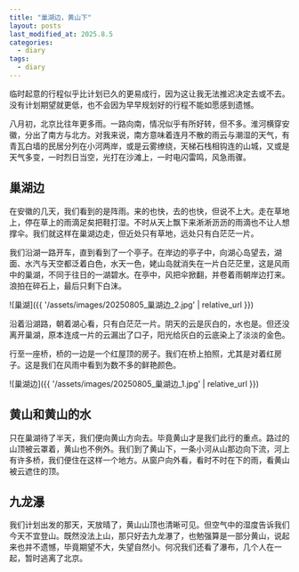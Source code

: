 ```yaml
---
title: "巢湖边，黄山下"
layout: posts
last_modified_at: 2025.8.5
categories:
  - diary
tags:
  - diary
---
```


临时起意的行程似乎比计划已久的更易成行，因为这让我无法推迟决定去或不去。没有计划期望就更低，也不会因为早早规划好的行程不能如愿感到遗憾。

八月初，北京比往年更多雨。一路向南，情况似乎有所好转，但不多。淮河横穿安徽，分出了南方与北方。对我来说，南方意味着连月不散的雨云与潮湿的天气，有青瓦白墙的民居分列在小河两岸，或是云雾缭绕，天梯石栈相钩连的山城，又或是天气多变，一时烈日当空，光打在沙滩上，一时电闪雷鸣，风急雨骤。

## 巢湖边

在安徽的几天，我们看到的是阵雨。来的也快，去的也快，但说不上大。走在草地上，停在草上的雨滴足矣把鞋打湿。不时从天上飘下来淅淅沥沥的雨滴也不让人想撑伞。我们就这样在巢湖边走，但近处只有草地，远处只有白茫茫一片。

我们沿湖一路开车，直到看到了一个亭子。在岸边的亭子中，向湖心岛望去，湖面、水汽与天空都泛着白色，水天一色，姥山岛就消失在一片白茫茫里，这是风雨中的巢湖，不同于往日的一湖碧水。在亭中，风把伞掀翻，并卷着雨朝岸边打来。浪拍在碎石上，最后只剩下白沫。

![巢湖]({{ '/assets/images/20250805_巢湖边_2.jpg' | relative_url }})

沿着沿湖路，朝着湖心看，只有白茫茫一片。阴天的云是灰白的，水也是。但还没离开巢湖，原本连成一片的云漏出了口子，阳光给灰白的云底染上了淡淡的金色。

行至一座桥，桥的一边是一个红屋顶的房子。我们在桥上拍照，尤其是对着红房子。这是我们在风雨中看到为数不多的鲜艳颜色。

![巢湖边]({{ '/assets/images/20250805_巢湖边_1.jpg' | relative_url }})

## 黄山和黄山的水

只在巢湖待了半天，我们便向黄山方向去。毕竟黄山才是我们此行的重点。路过的山顶被云罩着，黄山也不例外。我们到了黄山下，一条小河从山那边向下流，河上有许多桥，我们便住在这样一个地方。从窗户向外看，看时不时在下的雨，看黄山被云遮住的顶。

## 九龙瀑

我们计划出发的那天，天放晴了，黄山山顶也清晰可见。但空气中的湿度告诉我们今天不宜登山。既然没法上山，那只好去九龙瀑了，也勉强算是一部分黄山，说起来也并不遗憾，毕竟期望不大，失望自然小。何况我们还看了瀑布，几个人在一起，暂时逃离了北京。